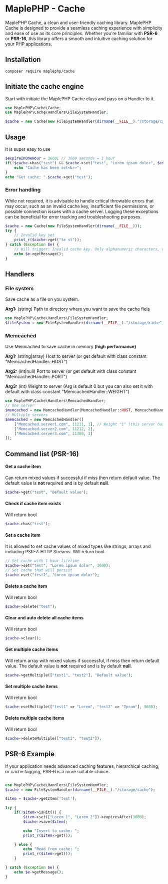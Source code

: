 
# MaplePHP - Cache
MaplePHP Cache, a clean and user-friendly caching library. MaplePHP Cache is designed to provide a seamless caching experience with simplicity and ease of use as its core principles. Whether you're familiar with **PSR-6** or **PSR-16**, this library offers a smooth and intuitive caching solution for your PHP applications.

## Installation
```
composer require maplephp/cache
```

## Initiate the cache engine
Start with initiate  the MaplePHP Cache class and pass on a Handler to it. 
```php
use MaplePHP\Cache\Cache;
use MaplePHP\Cache\Handlers\FileSystemHandler;

$cache = new Cache(new FileSystemHandler(dirname(__FILE__)."/storage/cache"));
```

## Usage
It is super easy to use
```php
$expireInOneHour = 3600; // 3600 seconds = 1 hour
if(!$cache->has("test") && $cache->set("test", "Lorem ipsum dolor", $expireInOneHour)) {
	echo "Cache has been set<br>";
}
echo "Get cache: ".$cache->get("test");
```
### Error handling
While not required, it is advisable to handle critical throwable errors that may occur, such as an invalid cache key, insufficient file permissions, or possible connection issues with a cache server. Logging these exceptions can be beneficial for error tracking and troubleshooting purposes. 
```php
$cache = new Cache(new FileSystemHandler(dirname(__FILE__)));
try {
	// Invalid key set
	print_r($cache->get("te st"));
} catch (Exception $e) {
	// Will trigger: Invalid cache key. Only alphanumeric characters, underscores, and dots are allowed.
	echo $e->getMessage();
}
```

## Handlers

### File system
Save cache as a file on you system.

**Arg1:** (string) Path to directory where you want to save the cache fiels
```php
use MaplePHP\Cache\Handlers\FileSystemHandler;
$fileSystem = new FileSystemHandler(dirname(__FILE__)."/storage/cache");
```

### Memcached
Use Memcached to save cache in memory **(high performance)**

**Arg1:** (string|array) Host to server (or get default with class constant "MemcachedHandler::HOST")

**Arg2:** (int|null) Port to server (or get default with class constant "MemcachedHandler::PORT")

**Arg3:** (int) Weight to server (Arg is default 0 but you can also set it with default with class constant "MemcachedHandler::WEIGHT")
```php
use MaplePHP\Cache\Handlers\MemcachedHandler;
// One server
$memcached = new MemcachedHandler(MemcachedHandler::HOST, MemcachedHandler::PORT, MemcachedHandler::WEIGHT);
// Multiple servers
$memcached = new MemcachedHandler([
	["Memcached.server1.com", 11211, 1], // Weight "1" (this server has priority)
	["Memcached.server2.com", 11212, 2],
	["Memcached.server3.com", 11300, 3]
]);
```

## Command list (PSR-16)
#### Get a cache item
Can return mixed values if successful if miss then return default value. The default value is **not** required and is by default **null**.
```php
$cache->get("test", "Default value");
```
#### Check if cache item exists
Will return bool
```php
$cache->has("test");
```
#### Set a cache item
It is allowed to set cache values of mixed types like strings, arrays and including PSR-7: HTTP Streams. Will return bool.
```php
// Set cache with 1 hour lifetime
$cache->set("test", "Lorem ipsum dolor", 3600);
// Set cache that will persist
$cache->set("test2", "Lorem ipsum dolor");
```
#### Delete a cache item
Will return bool
```php
$cache->delete("test");
```
#### Clear and auto delete all cache items
Will return bool
```php
$cache->clear();
```
#### Get multiple cache items
Will return array with mixed values if successful, if miss then return default value. The default value is **not** required and is by default **null**.
```php
$cache->getMultiple(["test1", "test2"], "Default value");
```
#### Set multiple cache items
Will return bool 
```php
$cache->setMultiple(["test1" => "Lorem", "test2" => "Ipsum"], 3600);
```
#### Delete multiple cache items
Will return bool
```php
$cache->deleteMultiple(["test1", "test2"]);
```
## PSR-6 Example
If your application needs advanced caching features, hierarchical caching, or cache tagging, PSR-6 is a more suitable choice.
```php

use MaplePHP\Cache\Handlers\FileSystemHandler;
$cache = new FileSystemHandler(dirname(__FILE__)."/storage/cache");

$item = $cache->getItem('test');

try {
	if(!$item->isHit()) {
		$item->set(["Lorem 1", "Lorem 2"])->expiresAfter(3600);
		$cache->save($item);

		echo "Insert to cache: ";
		print_r($item->get());

	} else {
		echo "Read from cache: ";
		print_r($item->get());
	}

} catch (Exception $e) {
	echo $e->getMessage();
}
```
